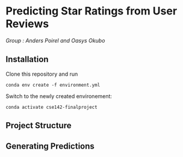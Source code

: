 # Predicting Star Ratings from User Reviews

*Group : Anders Poirel and Oasys Okubo*

## Installation

Clone this repository and run
```
conda env create -f environment.yml
```
Switch to the newly created environement:
```
conda activate cse142-finalproject
```

## Project Structure

## Generating Predictions

